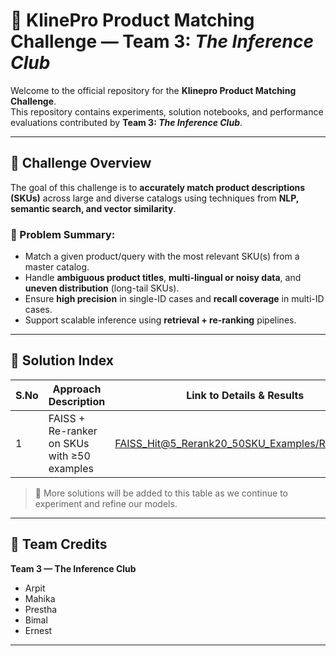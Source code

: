 # 🧠 KlinePro Product Matching Challenge — Team 3: *The Inference Club*

Welcome to the official repository for the **Klinepro Product Matching Challenge**.  
This repository contains experiments, solution notebooks, and performance evaluations contributed by **Team 3: _The Inference Club_**.

---

## 🧩 Challenge Overview

The goal of this challenge is to **accurately match product descriptions (SKUs)** across large and diverse catalogs using techniques from **NLP, semantic search, and vector similarity**.

### 🔹 Problem Summary:
- Match a given product/query with the most relevant SKU(s) from a master catalog.
- Handle **ambiguous product titles**, **multi-lingual or noisy data**, and **uneven distribution** (long-tail SKUs).
- Ensure **high precision** in single-ID cases and **recall coverage** in multi-ID cases.
- Support scalable inference using **retrieval + re-ranking** pipelines.

---

## 📁 Solution Index

| S.No | Approach Description                                    | Link to Details & Results |
|------|----------------------------------------------------------|----------------------------|
| 1    | FAISS + Re-ranker on SKUs with ≥50 examples             | [FAISS_Hit@5_Rerank20_50SKU_Examples/Readme.md](FAISS_Hit@5_Rerank20_50SKU_Examples/Readme.md) |

> 📝 More solutions will be added to this table as we continue to experiment and refine our models.

---

## 👥 Team Credits

**Team 3 — The Inference Club**  
- Arpit  
- Mahika  
- Prestha  
- Bimal  
- Ernest  

---
